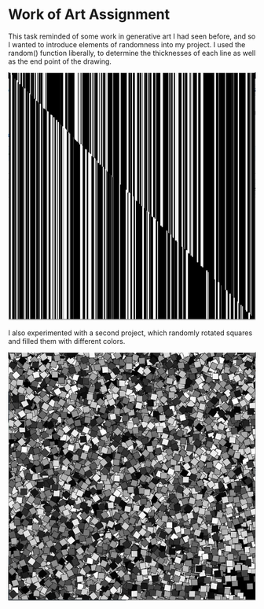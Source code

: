 # Work of Art Assignment

This task reminded of some work in generative art I had seen before, and so I wanted to introduce elements of randomness into my project.
I used the random() function liberally, to determine the thicknesses of each line as well as the end point of the drawing. 

![](june2.2.JPG)

I also experimented with a second project, which randomly rotated squares and filled them with different colors.

![](june2.3.JPG)

